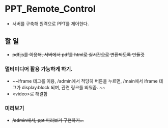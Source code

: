 # PPT_Remote_Control
 - 서버를 구축해 원격으로 PPT를 제어한다.

## 할 일
 - ~~pdf.js를 이용해, 서버에서 pdf를 html로 실시간으로 변환되도록 만들것~~
 ### 멀티미디어 활용 가능하게 하기.
 - ~~iframe 테그를 이용, /admin에서 적당히 버튼을 누르면, /main에서 iframe 테그가 display:block 되며, 관련 링크를 띄워줌. ~~
 -  \<video\>로 해결함
 
 ### 미리보기
 - ~~/admin에서, ppt 미리보기 구현하기...~~
